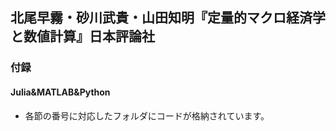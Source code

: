 ## 北尾早霧・砂川武貴・山田知明『定量的マクロ経済学と数値計算』日本評論社

### 付録

#### Julia&MATLAB&Python
* 各節の番号に対応したフォルダにコードが格納されています。
